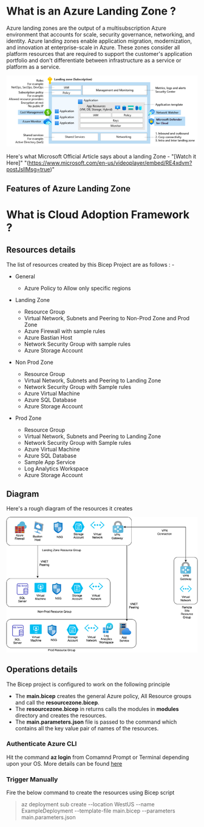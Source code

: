 # What is an Azure Landing Zone ?

Azure landing zones are the output of a multisubscription Azure environment that accounts for scale, security governance, networking, and identity. Azure landing zones enable application migration, modernization, and innovation at enterprise-scale in Azure. These zones consider all platform resources that are required to support the customer's application portfolio and don't differentiate between infrastructure as a service or platform as a service.

![Diagram](./images/Azure_Landing_Zone.png)

Here's what Microsoft Official Article says about a landing Zone - "[Watch it Here]" "(https://www.microsoft.com/en-us/videoplayer/embed/RE4xdvm?postJsllMsg=true)"

## Features of Azure Landing Zone



# What is Cloud Adoption Framework ?

## Resources details

The list of resources created by this Bicep Project are as follows : -

- General
    - Azure Policy to Allow only specific regions

- Landing Zone
    - Resource Group
    - Virtual Network, Subnets and Peering to Non-Prod Zone and Prod Zone
    - Azure Firewall with sample rules
    - Azure Bastian Host
    - Network Security Group with sample rules
    - Azure Storage Account

- Non Prod Zone
    - Resource Group
    - Virtual Network, Subnets and Peering to Landing Zone
    - Network Security Group with Sample rules
    - Azure Virtual Machine
    - Azure SQL Database
    - Azure Storage Account

- Prod Zone
    - Resource Group
    - Virtual Network, Subnets and Peering to Landing Zone
    - Network Security Group with Sample rules
    - Azure Virtual Machine
    - Azure SQL Database
    - Sample App Service
    - Log Analytics Workspace
    - Azure Storage Account

## Diagram

Here's a rough diagram of the resources it creates

![Diagram](./images/Diagram.png)

## Operations details

The Bicep project is configured to work on the following principle

- The **main.bicep** creates the general Azure policy, All Resource groups and call the **resourcezone.bicep**.
- The **resourcezone.bicep** in returns calls the modules in **modules** directory and creates the resources.
- The **main.parameters.json** file is passed to the command which contains all the key value pair of names of the resources.

### Authenticate Azure CLI

Hit the command **az login** from Comamnd Prompt or Terminal depending upon your OS. More details can be found [here](https://docs.microsoft.com/en-us/cli/azure/get-started-with-azure-cli)

### Trigger Manually

Fire the below command to create the resources using Bicep script

> az deployment sub create --location WestUS --name ExampleDeployment --template-file main.bicep --parameters main.parameters.json